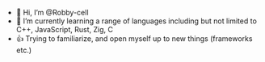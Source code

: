 - 👋 Hi, I’m @Robby-cell
- 🌱 I’m currently learning a range of languages including but not limited to C++, JavaScript, Rust, Zig, C
- 👍 Trying to familiarize, and open myself up to new things (frameworks etc.)
